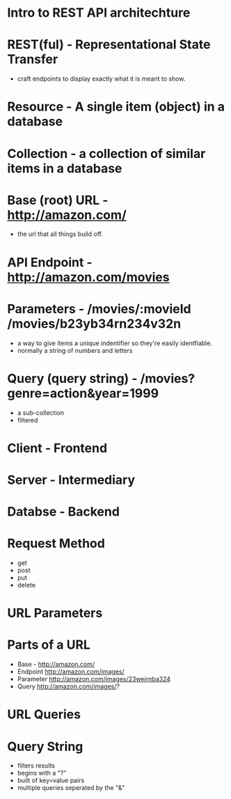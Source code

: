 # Intro to REST API architechture

# REST(ful) - Representational State Transfer
* craft endpoints to display exactly what it is meant to show.

# Resource - A single item (object) in a database

# Collection - a collection of similar items in a database

# Base (root) URL - http://amazon.com/ 
* the url that all things build off.

# API Endpoint - http://amazon.com/movies

# Parameters - /movies/:movieId /movies/b23yb34rn234v32n
* a way to give items a unique indentifier so they're easily identfiable. 
* normally a string of numbers and letters

# Query (query string) - /movies?genre=action&year=1999
* a sub-collection
* filtered

# Client - Frontend
# Server - Intermediary
# Databse - Backend

# Request Method
* get
* post
* put
* delete

# URL Parameters

# Parts of a URL
* Base - http://amazon.com/
* Endpoint http://amazon.com/images/
* Parameter http://amazon.com/images/23wejrnba324
* Query http://amazon.com/images/?

# URL Queries

# Query String
* filters results
* begins with a "?"
* built of key=value pairs
* multiple queries seperated by the "&"